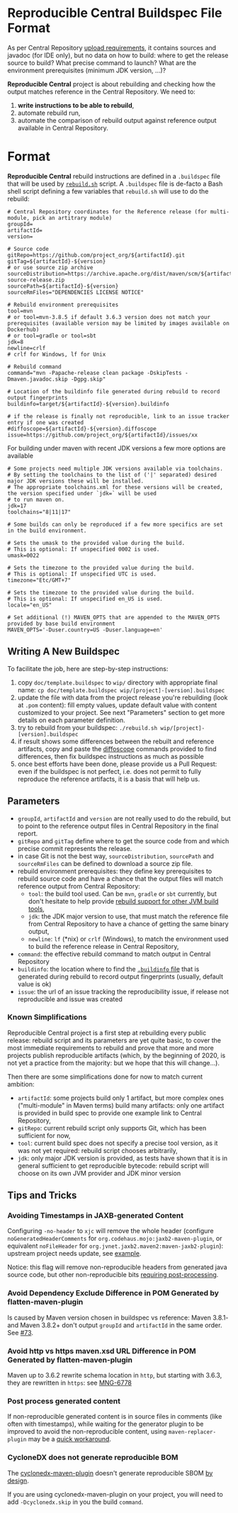 Reproducible Central Buildspec File Format
==========================================

As per Central Repository [upload requirements](https://maven.apache.org/repository/guide-central-repository-upload.html), it contains sources and javadoc (for IDE only), but no data on how to build: where to get the release source to build? What precise command to launch? What are the environment prerequisites (minimum JDK version, ...)?

**Reproducible Central** project is about rebuilding and checking how the output matches reference in the Central Repository. We need to:
1. **write instructions to be able to rebuild**,
2. automate rebuild run,
3. automate the comparison of rebuild output against reference output available in Central Repository.

# Format

**Reproducible Central** rebuild instructions are defined in a `.buildspec` file that will be used by [`rebuild.sh`](../rebuild.sh) script. A `.buildspec` file is de-facto a Bash shell script defining a few variables that `rebuild.sh` will use to do the rebuild:

```
# Central Repository coordinates for the Reference release (for multi-module, pick an artitrary module)
groupId=
artifactId=
version=

# Source code
gitRepo=https://github.com/project_org/${artifactId}.git
gitTag=${artifactId}-${version}
# or use source zip archive
sourceDistribution=https://archive.apache.org/dist/maven/scm/${artifactId}-${version}-source-release.zip
sourcePath=${artifactId}-${version}
sourceRmFiles="DEPENDENCIES LICENSE NOTICE"

# Rebuild environment prerequisites
tool=mvn
# or tool=mvn-3.8.5 if default 3.6.3 version does not match your prerequisites (available version may be limited by images available on Dockerhub)
# or tool=gradle or tool=sbt
jdk=8
newline=crlf
# crlf for Windows, lf for Unix

# Rebuild command
command="mvn -Papache-release clean package -DskipTests -Dmaven.javadoc.skip -Dgpg.skip"

# Location of the buildinfo file generated during rebuild to record output fingerprints
buildinfo=target/${artifactId}-${version}.buildinfo

# if the release is finally not reproducible, link to an issue tracker entry if one was created
#diffoscope=${artifactId}-${version}.diffoscope
issue=https://github.com/project_org/${artifactId}/issues/xx
```

For building under maven with recent JDK versions a few more options are available
```
# Some projects need multiple JDK versions available via toolchains.
# By setting the toolchains to the list of ('|' separated) desired major JDK versions these will be installed.
# The appropriate toolchains.xml for these versions will be created, the version specified under `jdk=` will be used
# to run maven on.
jdk=17
toolchains="8|11|17"

# Some builds can only be reproduced if a few more specifics are set in the build environment.

# Sets the umask to the provided value during the build. 
# This is optional: If unspecified 0002 is used.
umask=0022

# Sets the timezone to the provided value during the build. 
# This is optional: If unspecified UTC is used.
timezone="Etc/GMT+7"

# Sets the timezone to the provided value during the build. 
# This is optional: If unspecified en_US is used.
locale="en_US"

# Set additional (!) MAVEN_OPTS that are appended to the MAVEN_OPTS provided by base build environment
MAVEN_OPTS='-Duser.country=US -Duser.language=en'

```


## Writing A New Buildspec

To facilitate the job, here are step-by-step instructions:

1. copy `doc/template.buildspec` to `wip/` directory with appropriate final name: `cp doc/template.buildspec wip/[project]-[version].buildspec`
2. update the file with data from the project release you're rebuilding (look at `.pom` content): fill empty values, update default value with content customized to your project. See next "Parameters" section to get more details on each parameter definition.
3. try to rebuild from your buildspec: `./rebuild.sh wip/[project]-[version].buildspec`
4. if result shows some differences between the rebuilt and reference artifacts, copy and paste the [diffoscope](https://diffoscope.org/) commands provided to find differences, then fix buildspec instructions as much as possible
5. once best efforts have been done, please provide us a Pull Request: even if the buildspec is not perfect, i.e. does not permit to fully reproduce the reference artifacts, it is a basis that will help us.

## Parameters

- `groupId`, `artifactId` and `version` are not really used to do the rebuild, but to point to the reference output files in Central Repository in the final report.
- `gitRepo` and `gitTag` define where to get the source code from and which precise commit represents the release.
- in case Git is not the best way, `sourceDistribution`, `sourcePath` and `sourceRmFiles` can be defined to download a source zip file.
- rebuild environment prerequisites: they define key prerequisites to rebuild source code and have a chance that the output files will match reference output from Central Repository:
  - `tool`: the build tool used. Can be `mvn`, `gradle` or `sbt` currently, but don't hesitate to help provide [rebuild support for other JVM build tools](/jvm-repo-rebuild/reproducible-central/issues/6),
  - `jdk`: the JDK major version to use, that must match the reference file from Central Repository to have a chance of getting the same binary output,
  - `newline`: `lf` (*nix) or `crlf` (Windows), to match the environment used to build the reference release in Central Repository,
- `command`: the effective rebuild command to match output in Central Repository
- `buildinfo`: the location where to find the [`.buildinfo` file](https://reproducible-builds.org/docs/jvm/) that is generated during rebuild to record output fingerprints (usually, default value is ok)
- `issue`: the url of an issue tracking the reproducibility issue, if release not reproducible and issue was created

### Known Simplifications

Reproducible Central project is a first step at rebuilding every public release: rebuild script and its parameters are yet quite basic, to cover the most immediate requirements to rebuild and prove that more and more projects publish reproducible artifacts (which, by the beginning of 2020, is not yet a practice from the majority: but we hope that this will change...).

Then there are some simplifications done for now to match current ambition:

- `artifactId`: some projects build only 1 artifact, but more complex ones ("multi-module" in Maven terms) build many artifacts: only one artifact is provided in build spec to provide one example link to Central Repository,
- `gitRepo`: current rebuild script only supports Git, which has been sufficient for now,
- `tool`: current build spec does not specify a precise tool version, as it was not yet required: rebuild script chooses arbitrarily,
- `jdk`: only major JDK version is provided, as tests have shown that it is in general sufficient to get reproducible bytecode: rebuild script will choose on its own JVM provider and JDK minor version

## Tips and Tricks

### Avoiding Timestamps in JAXB-generated Content

Configuring `-no-header` to `xjc` will remove the whole header (configure `noGeneratedHeaderComments` for `org.codehaus.mojo:jaxb2-maven-plugin`, or equivalent `noFileHeader` for `org.jvnet.jaxb2.maven2:maven-jaxb2-plugin`): upstream project needs update, see [example](https://github.com/apache/nifi/pull/6500/files#diff-9c5fb3d1b7e3b0f54bc5c4182965c4fe1f9023d449017cece3005d3f90e8e4d8).

Notice: this flag will remove non-reproducible headers from generated java source code, but other non-reproducible bits [requiring post-processing](https://github.com/apache/santuario-xml-security-java/pull/77/files).

### Avoid Dependency Exclude Difference in POM Generated by flatten-maven-plugin

Is caused by Maven version chosen in buildspec vs reference: Maven 3.8.1- and Maven 3.8.2+ don't output `groupId` and `artifactId` in the same order. See [#73](../../../issues/73).

### Avoid http vs https maven.xsd URL Difference in POM Generated by flatten-maven-plugin

Maven up to 3.6.2 rewrite schema location in `http`, but starting with 3.6.3, they are rewritten in `https`: see [MNG-6778](https://issues.apache.org/jira/browse/MNG-6778)

### Post process generated content

If non-reproducible generated content is in source files in comments (like often with timestamps), while waiting for the generator plugin to be improved to avoid the
non-reproducible content, using `maven-replacer-plugin` may be a [quick workaround](../../../issues/84).

### CycloneDX does not generate reproducible BOM

The [cyclonedx-maven-plugin](https://github.com/CycloneDX/cyclonedx-maven-plugin) doesn't generate
reproducible SBOM [by design](https://github.com/CycloneDX/cyclonedx-maven-plugin/issues/84).

If you are using cyclonedx-maven-plugin on your project, you will need to add `-Dcyclonedx.skip` in
you the build `command`.
